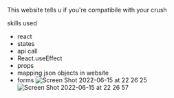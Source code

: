 This website tells u if you're compatibile with your crush 

skills used 
- react 
- states
- api call 
- React.useEffect 
- props
- mapping json objects in website 
- forms 
![Screen Shot 2022-06-15 at 22 26 25](https://user-images.githubusercontent.com/65478980/173997750-23d794d8-2a9b-4a6d-91bc-b9b7df89511d.png)
![Screen Shot 2022-06-15 at 22 26 57](https://user-images.githubusercontent.com/65478980/173997815-23886bce-180d-45b1-b016-5c58574fcce4.png)
